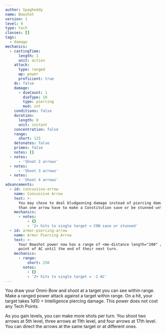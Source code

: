 ```yaml
---
author: Spagheddy
name: Bowshot
version: 1
level: 0
type: tech
classes: []
tags:
  - damage
mechanics:
  - castingTime:
      length: 1
      unit: action
    attack:
      type: ranged
      wp: power
      proficient: true
    dc: false
    damage:
      - dieCount: 1
        dieType: 10
        type: piercing
        mod: int
    conditions: false
    duration:
      length: 0
      unit: instant
    concentration: false
    range:
      short: 125
    detonates: false
    primes: false
    notes: []
  - notes:
      - 'Shoot 2 arrows'
  - notes:
      - 'Shoot 3 arrows'
  - notes:
      - 'Shoot 4 arrows'
advancements:
  - id: concussive-arrow
    name: Concussive Arrow
    text: >-
      You may chose to deal bludgeoning damage instead of piercing damage with your Bowshot. Targets hit by more
      than one arrow have to make a Constitution save or be stunned until the end of their next round.
    mechanics:
      - notes:
          - {}
          - '2+ hits to single target = CON save or stunned'
  - id: armor-piercing-arrow
    name: Armor Piercing Arrow
    text: >-
      Your Bowshot power now has a range of <me-distance length="200" />. Targets hit by more than one arrow lose 1
      point of AC until the end of their next turn.
    mechanics:
      - range:
          short: 250
        notes:
          - {}
          - '2+ hits to single target = -1 AC'
---
```

You draw your Omni-Bow and shoot at a target you can see within range. Make a ranged power attack against a target
within range. On a hit, your target takes 1d10 + Intelligence piercing damage. This power does not cost any Tech Points.

As you gain levels, you can make more shots per turn. You shoot two arrows at 5th level,
three arrows at 11th level, and four arrows at 17th level.
You can direct the arrows at the same target or at different ones.
